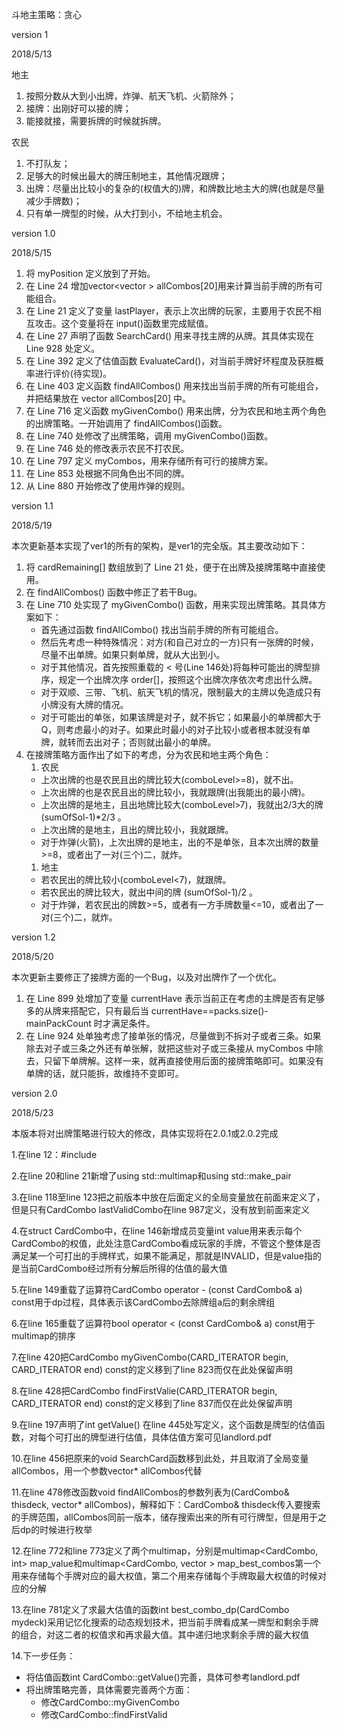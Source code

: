 斗地主策略：贪心

version 1

2018/5/13

地主

1. 按照分数从大到小出牌，炸弹、航天飞机、火箭除外；
2. 接牌：出刚好可以接的牌；
3. 能接就接，需要拆牌的时候就拆牌。

农民

1. 不打队友；
2. 足够大的时候出最大的牌压制地主，其他情况跟牌；
3. 出牌：尽量出比较小的复杂的(权值大的)牌，和牌数比地主大的牌(也就是尽量减少手牌数)；
4. 只有单一牌型的时候，从大打到小，不给地主机会。

version 1.0

2018/5/15

1. 将 myPosition 定义放到了开始。
2. 在 Line 24 增加vector<vector<Card> > allCombos[20]用来计算当前手牌的所有可能组合。 
3. 在 Line 21 定义了变量 lastPlayer，表示上次出牌的玩家，主要用于农民不相互攻击。这个变量将在 input()函数里完成赋值。
4. 在 Line 27 声明了函数 SearchCard() 用来寻找主牌的从牌。其具体实现在 Line 928 处定义。
5. 在 Line 392 定义了估值函数 EvaluateCard()，对当前手牌好坏程度及获胜概率进行评价(待实现)。 
6. 在 Line 403 定义函数 findAllCombos() 用来找出当前手牌的所有可能组合，并把结果放在 vector<CardCombo> allCombos[20] 中。
7. 在 Line 716 定义函数 myGivenCombo() 用来出牌，分为农民和地主两个角色的出牌策略。一开始调用了 findAllCombos()函数。
8. 在 Line 740 处修改了出牌策略，调用 myGivenCombo()函数。
9. 在 Line 746 处的修改表示农民不打农民。
10. 在 Line 797 定义 myCombos，用来存储所有可行的接牌方案。
11. 在 Line 853 处根据不同角色出不同的牌。
12. 从 Line 880 开始修改了使用炸弹的规则。

version 1.1

2018/5/19

本次更新基本实现了ver1的所有的架构，是ver1的完全版。其主要改动如下：

1. 将 cardRemaining[] 数组放到了 Line 21 处，便于在出牌及接牌策略中直接使用。
2. 在 findAllCombos() 函数中修正了若干Bug。
3. 在 Line 710 处实现了 myGivenCombo() 函数，用来实现出牌策略。其具体方案如下：
   - 首先通过函数 findAllCombo() 找出当前手牌的所有可能组合。
   - 然后先考虑一种特殊情况：对方(和自己对立的一方)只有一张牌的时候，尽量不出单牌。如果只剩单牌，就从大出到小。
   - 对于其他情况，首先按照重载的 < 号(Line 146处)将每种可能出的牌型排序，规定一个出牌次序 order[]，按照这个出牌次序依次考虑出什么牌。
   - 对于双顺、三带、飞机、航天飞机的情况，限制最大的主牌以免造成只有小牌没有大牌的情况。
   - 对于可能出的单张，如果该牌是对子，就不拆它；如果最小的单牌都大于Q，则考虑最小的对子。如果此时最小的对子比较小或者根本就没有单牌，就转而去出对子；否则就出最小的单牌。
4. 在接牌策略方面作出了如下的考虑，分为农民和地主两个角色：
   1. 农民
   - 上次出牌的也是农民且出的牌比较大(comboLevel>=8)，就不出。
   - 上次出牌的也是农民且出的牌比较小，我就跟牌(出我能出的最小牌)。
   - 上次出牌的是地主，且出地牌比较大(comboLevel>7)，我就出2/3大的牌 (sumOfSol-1)*2/3 。
   - 上次出牌的是地主，且出的牌比较小，我就跟牌。
   - 对于炸弹(火箭)，上次出牌的是地主，出的不是单张，且本次出牌的数量>=8，或者出了一对(三个)二，就炸。
   1. 地主
   - 若农民出的牌比较小(comboLevel<7)，就跟牌。
   - 若农民出的牌比较大，就出中间的牌 (sumOfSol-1)/2 。
   - 对于炸弹，若农民出的牌数>=5，或者有一方手牌数量<=10，或者出了一对(三个)二，就炸。

version 1.2

2018/5/20

本次更新主要修正了接牌方面的一个Bug，以及对出牌作了一个优化。

1. 在 Line 899 处增加了变量 currentHave 表示当前正在考虑的主牌是否有足够多的从牌来搭配它，只有最后当 currentHave==packs.size()-mainPackCount 时才满足条件。
2. 在 Line 924 处单独考虑了接单张的情况，尽量做到不拆对子或者三条。如果除去对子或三条之外还有单张解，就把这些对子或三条接从 myCombos 中除去，只留下单牌解。这样一来，就再直接使用后面的接牌策略即可。如果没有单牌的话，就只能拆，故维持不变即可。



version 2.0

2018/5/23

本版本将对出牌策略进行较大的修改，具体实现将在2.0.1或2.0.2完成

 1.在line 12：#include<map>

 2.在line 20和line 21新增了using std::multimap和using std::make_pair

 3.在line 118至line 123把之前版本中放在后面定义的全局变量放在前面来定义了，但是只有CardCombo lastValidCombo在line 987定义，没有放到前面来定义

 4.在struct CardCombo中，在line 146新增成员变量int value用来表示每个CardCombo的权值，此处注意CardCombo看成玩家的手牌，不管这个整体是否满足某一个可打出的手牌样式，如果不能满足，那就是INVALID，但是value指的是当前CardCombo经过所有分解后所得的估值的最大值

 5.在line 149重载了运算符CardCombo operator - (const CardCombo& a) const用于dp过程，具体表示该CardCombo去除牌组a后的剩余牌组

 6.在line 165重载了运算符bool operator < (const CardCombo& a) const用于multimap的排序

 7.在line 420把CardCombo myGivenCombo(CARD_ITERATOR begin, CARD_ITERATOR end) const的定义移到了line 823而仅在此处保留声明

 8.在line 428把CardCombo findFirstValie(CARD_ITERATOR begin, CARD_ITERATOR end) const的定义移到了line 837而仅在此处保留声明

 9.在line 197声明了int getValue() 在line 445处写定义，这个函数是牌型的估值函数，对每个可打出的牌型进行估值，具体估值方案可见landlord.pdf

 10.在line 456把原来的void SearchCard函数移到此处，并且取消了全局变量allCombos，用一个参数vector<CardCombo>* allCombos代替

 11.在line 478修改函数void findAllCombos的参数列表为(CardCombo& thisdeck, vector<CardCombo>* allCombos)，解释如下：CardCombo& thisdeck传入要搜索的手牌范围，allCombos同前一版本，储存搜索出来的所有可行牌型，但是用于之后dp的时候进行枚举

 12.在line 772和line 773定义了两个multimap，分别是multimap<CardCombo, int> map_value和multimap<CardCombo, vector<CardCombo> > map_best_combos第一个用来存储每个手牌对应的最大权值，第二个用来存储每个手牌取最大权值的时候对应的分解

 13.在line 781定义了求最大估值的函数int best_combo_dp(CardCombo mydeck)采用记忆化搜索的动态规划技术，把当前手牌看成某一牌型和剩余手牌的组合，对这二者的权值求和再求最大值。其中递归地求剩余手牌的最大权值

 14.下一步任务：

- 将估值函数int CardCombo::getValue()完善，具体可参考landlord.pdf
- 将出牌策略完善，具体需要完善两个方面：
  - 修改CardCombo::myGivenCombo
  - 修改CardCombo::findFirstValid


